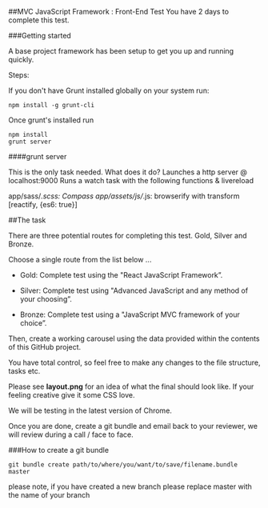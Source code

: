 ##MVC JavaScript Framework : Front-End Test
You have 2 days to complete this test.

###Getting started

A base project framework has been setup to get you up and running quickly.

Steps:

If you don't have Grunt installed globally on your system run:

```
npm install -g grunt-cli
```

Once grunt's installed run

```
npm install
grunt server
```

####grunt server

This is the only task needed. What does it do? Launches a http server @ localhost:9000 Runs a watch task with the following functions & livereload

app/sass/*.scss: Compass
app/assets/js/*.js: browserify with transform [reactify, {es6: true}]

##The task

There are three potential routes for completing this test. Gold, Silver and Bronze.

Choose a single route from the list below ...

- Gold: Complete test using the "React JavaScript Framework”.

- Silver: Complete test using "Advanced JavaScript and any method of your choosing”.

- Bronze: Complete test using a "JavaScript MVC framework of your choice”.

Then, create a working carousel using the data provided within the contents of this GitHub project.

You have total control, so feel free to make any changes to the file structure, tasks etc.

Please see **layout.png** for an idea of what the final should look like. If your feeling creative give it some CSS love.

We will be testing in the latest version of Chrome.

Once you are done, create a git bundle and email back to your reviewer, we will review during a call / face to face.

###How to create a git bundle

`git bundle create path/to/where/you/want/to/save/filename.bundle master`

please note, if you have created a new branch please replace master with the name of your branch
